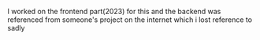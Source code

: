 I worked on the frontend part(2023) for this and the backend was referenced from someone's project on the internet which i lost reference to sadly

